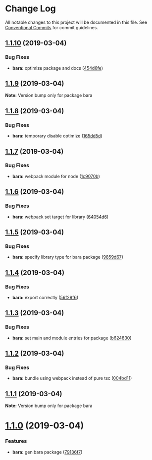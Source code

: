 # Change Log

All notable changes to this project will be documented in this file.
See [Conventional Commits](https://conventionalcommits.org) for commit guidelines.

## [1.1.10](https://github.com/barajs/bara/compare/v1.1.9...v1.1.10) (2019-03-04)


### Bug Fixes

* **bara:** optimize package and docs ([454d6fe](https://github.com/barajs/bara/commit/454d6fe))





## [1.1.9](https://github.com/barajs/bara/compare/v1.1.8...v1.1.9) (2019-03-04)

**Note:** Version bump only for package bara





## [1.1.8](https://github.com/barajs/bara/compare/v1.1.7...v1.1.8) (2019-03-04)


### Bug Fixes

* **bara:** temporary disable optimize ([165dd5d](https://github.com/barajs/bara/commit/165dd5d))





## [1.1.7](https://github.com/barajs/bara/compare/v1.1.6...v1.1.7) (2019-03-04)


### Bug Fixes

* **bara:** webpack module for node ([1c9070b](https://github.com/barajs/bara/commit/1c9070b))





## [1.1.6](https://github.com/barajs/bara/compare/v1.1.5...v1.1.6) (2019-03-04)


### Bug Fixes

* **bara:** webpack set target for library ([64054d6](https://github.com/barajs/bara/commit/64054d6))





## [1.1.5](https://github.com/barajs/bara/compare/v1.1.4...v1.1.5) (2019-03-04)


### Bug Fixes

* **bara:** specify library type for bara package ([9859d67](https://github.com/barajs/bara/commit/9859d67))





## [1.1.4](https://github.com/barajs/bara/compare/v1.1.3...v1.1.4) (2019-03-04)


### Bug Fixes

* **bara:** export correctly ([56f28f6](https://github.com/barajs/bara/commit/56f28f6))





## [1.1.3](https://github.com/barajs/bara/compare/v1.1.2...v1.1.3) (2019-03-04)


### Bug Fixes

* **bara:** set main and module entries for package ([b624830](https://github.com/barajs/bara/commit/b624830))





## [1.1.2](https://github.com/barajs/bara/compare/v1.1.1...v1.1.2) (2019-03-04)


### Bug Fixes

* **bara:** bundle using webpack instead of pure tsc ([004bd11](https://github.com/barajs/bara/commit/004bd11))





## [1.1.1](https://github.com/barajs/bara/compare/v1.1.0...v1.1.1) (2019-03-04)

**Note:** Version bump only for package bara





# [1.1.0](https://github.com/barajs/bara/compare/v0.1.0...v1.1.0) (2019-03-04)


### Features

* **bara:** gen bara package ([79136f7](https://github.com/barajs/bara/commit/79136f7))
